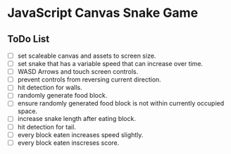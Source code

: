# JavaScript Canvas Snake Game

## ToDo List
- [ ] set scaleable canvas and assets to screen size.
- [ ] set snake that has a variable speed that can increase over time.
- [ ] WASD Arrows and touch screen controls.
- [ ] prevent controls from reversing current direction.
- [ ] hit detection for walls.
- [ ] randomly generate food block.
- [ ] ensure randomly generated food block is not within currently occupied space.
- [ ] increase snake length after eating block.
- [ ] hit detection for tail.
- [ ] every block eaten increases speed slightly.
- [ ] every block eaten inscreses score.